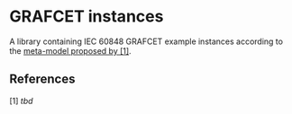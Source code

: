 # GRAFCET instances
A library containing IEC 60848 GRAFCET example instances according to the [meta-model proposed by [1]](https://github.com/Project-AGRAFE/GRAFCET-meta-model).





## References
[1] *tbd*
